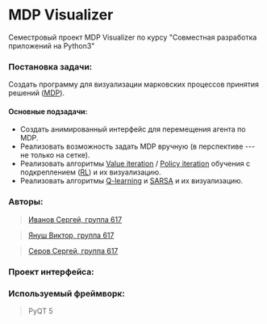 # MDP Visualizer

Семестровый проект MDP Visualizer по курсу "Совместная разработка приложений на Python3"

### Постановка задачи:

Создать программу для визуализации марковских процессов принятия решений ([MDP](https://en.wikipedia.org/wiki/Markov_decision_process)).
#### Основные подзадачи:
 
- Создать анимированный интерфейс для перемещения агента по MDP.
- Реализовать возможность задать MDP вручную (в перспективе --- не только на сетке).
- Реализовать алгоритмы [Value iteration](https://en.wikipedia.org/wiki/Markov_decision_process#Value_iteration) / [Policy iteration](https://en.wikipedia.org/wiki/Markov_decision_process#Policy_iteration) обучения с подкреплением ([RL](https://en.wikipedia.org/wiki/Reinforcement_learning)) и их визуализацию.
- Реализовать алгоритмы [Q-learning](https://en.wikipedia.org/wiki/Q-learning) и [SARSA](https://en.wikipedia.org/wiki/State%E2%80%93action%E2%80%93reward%E2%80%93state%E2%80%93action) и их визуализацию. 

### Авторы:

> [Иванов Сергей, группа 617](https://git.cs.msu.ru/s02180174)

> [Януш Виктор, группа 617](https://git.cs.msu.ru/s02180104)

> [Серов Сергей, группа 617](https://git.cs.msu.ru/s02140303)

### Проект интерфейса:

### Используемый фреймворк:

> PyQT 5